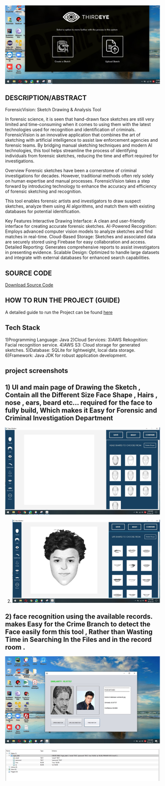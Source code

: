 ![Test Image 1](https://github.com/HARSHALSSSSS/ForensicVision---Forensic-Face-Sketch-Drawing-and-Recognition/blob/main/Screenshot%20(72).jpg)
## DESCRIPTION/ABSTRACT
ForensicVision: Sketch Drawing & Analysis Tool

In forensic science, it is seen that hand-drawn face sketches are still very limited and time-consuming when it comes to using them with the latest technologies used for recognition and identification of criminals.
ForensicVision is an innovative application that combines the art of sketching with artificial intelligence to assist law enforcement agencies and forensic teams. By bridging manual sketching techniques and modern AI technologies, this tool helps streamline the process of identifying individuals from forensic sketches, reducing the time and effort required for investigations.

Overview
Forensic sketches have been a cornerstone of criminal investigations for decades. However, traditional methods often rely solely on human expertise and manual processes. ForensicVision takes a step forward by introducing technology to enhance the accuracy and efficiency of forensic sketching and recognition.

This tool enables forensic artists and investigators to draw suspect sketches, analyze them using AI algorithms, and match them with existing databases for potential identification.

Key Features
Interactive Drawing Interface:
A clean and user-friendly interface for creating accurate forensic sketches.
AI-Powered Recognition:
Employs advanced computer vision models to analyze sketches and find matches in real-time.
Cloud-Based Storage:
Sketches and associated data are securely stored using Firebase for easy collaboration and access.
Detailed Reporting:
Generates comprehensive reports to assist investigators in presenting evidence.
Scalable Design:
Optimized to handle large datasets and integrate with external databases for enhanced search capabilities.

## SOURCE CODE
[Download Source Code](https://drive.google.com/drive/folders/1teZG8dHXsu1_BBfyQl1K3NGxaJ_Eurc1?usp=sharing)


## HOW TO RUN THE PROJECT (GUIDE)
A detailed guide to run the Project can be found [here](https://drive.google.com/file/d/1-Fiz4oJHdVK8Dhf72ujlNjR4-BP2iJ10/view?usp=sharing)
##  Tech Stack
1)Programming Language: Java
2)Cloud Services:
3)AWS Rekognition: Facial recognition service.
4)AWS S3: Cloud storage for generated sketches.
5)Database: SQLite for lightweight, local data storage.
6)Framework: Java JDK for robust application development.

 ##  project screenshots 
 ## 1) UI and main page of Drawing the Sketch , Contain all the Different Size Face Shape , Hairs , nose , ears, beard etc... required for the face to fully build, Which makes it Easy for Forensic and Criminal Investigation Department

   ![Test Image 1](https://github.com/HARSHALSSSSS/ForensicVision---Forensic-Face-Sketch-Drawing-and-Recognition/blob/main/Screenshot%20(73).jpg)
   

2) 
   ![Test Image 1](https://github.com/HARSHALSSSSS/ForensicVision---Forensic-Face-Sketch-Drawing-and-Recognition/blob/main/Screenshot%20(78).jpg)

## 2)  face recognition using the available records.  makes Easy for the Crime Branch to detect the Face easily form this tool , Rather than Wasting Time in Searching In the Files and in the record room .   
   ![Test Image 1](https://github.com/HARSHALSSSSS/ForensicVision---Forensic-Face-Sketch-Drawing-and-Recognition/blob/main/Screenshot%20(85).jpg)

   ![Test Image 1](https://github.com/HARSHALSSSSS/ForensicVision---Forensic-Face-Sketch-Drawing-and-Recognition/blob/main/4.jpg)
